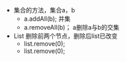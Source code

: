 - 集合的方法，集合a，b
	- a.addAll(b); 并集
	- a.removeAll(b)； a删除a与b的交集
- List 删除前两个节点，删除后list已改变
	- list.remove(0);
	- list.remove(0);